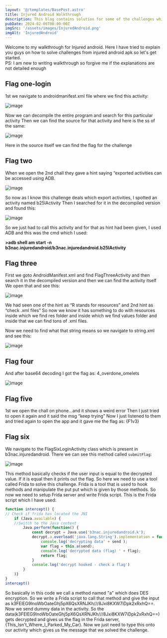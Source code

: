 ```yaml
---
layout: '@/templates/BasePost.astro'
title: Injured Android Walkthrough
description: This blog contains solution for some of the challenges which I solved from injured android.
pubDate: 2024-02-06T00:00:00Z
imgSrc: '/assets/images/InjuredAndroid.png'
imgAlt: 'InjuredAndroid'
---
```


Welcome to my walkthrough for Injured android. Here I have tried to explain you guys on how to solve challenges from injured android apk so let's get started.<br>
PS: I am new to writing walkthrough so forgive me if the explanations are not detailed enough

## Flag one-login

1st we navigate to androidmanifest.xml file where we find this activity:

![image](https://github.com/Akhil0202/Akhil0202.github.io/assets/66013822/0c170ad8-968b-4e79-af80-188535c5762d)

Now we can decompile the entire program and search for this particular activity
Then we can find the source for that activity and here is the ss of the same:

![image](https://github.com/Akhil0202/Akhil0202.github.io/assets/66013822/427d59b6-2bab-4c8a-8943-42686bc677cd)

Here in the source itself we can find the flag for the challenge

## Flag two

When we open the 2nd chall they gave a hint saying “exported activities can be accessed using ADB.

![image](https://github.com/Akhil0202/Akhil0202.github.io/assets/66013822/29b5b07b-6393-40a0-8e4b-a2327e7f9415)

So now as I know this challenge deals which export activities, I spotted an activity named b25lActivity
Then I searched for it in the decompiled version and found this:

![image](https://github.com/Akhil0202/Akhil0202.github.io/assets/66013822/d53f4176-a588-4ebb-8593-96926c7945dd)

So we just had to call this activity and for that as hint had been given, I used ADB and this was the cmd which I used:

**>adb shell am start -n b3nac.injuredandroid/b3nac.injuredandroid.b25lActivity**

## Flag three

First we goto AndroidManifest.xml and find FlagThreeActivity and then search it in the decompiled version and then we can find the activity itself
We open that and see this:

![image](https://github.com/Akhil0202/Akhil0202.github.io/assets/66013822/fa418a9a-5789-4d73-8388-250a4ba433c3)

We had seen one of the hint as “R stands for resources” and 2nd hint as “check .xml files”
So now we know it has something to do with resources inside which we find res folder and inside which we find values folder and inside that we can find tons of .xml files.

Now we need to find what that string means so we navigate to string.xml and see this:

![image](https://github.com/Akhil0202/Akhil0202.github.io/assets/66013822/663bea44-19bc-4ad1-b46d-85f32c1dc2e7)

## Flag four

And after base64 decoding I got the flag as: 4_overdone_omelets

![image](https://github.com/Akhil0202/Akhil0202.github.io/assets/66013822/425cd5e6-df3d-4361-beb7-e3dcbde7cea1)

## Flag five

1st we open the chall on phone…and it shows a weird error
Then I just tried to open it again and it said the msg “keep trying”
Now I just listened to them and tried again to open the app and it gave me the flag as: {F1v3}

## Flag six

We navigate to the FlagSixLoginActivity class which is present in b3nac.injuredandroid. There we can see this method called ```submitFlag```:

![image](https://github.com/Akhil0202/Akhil0202.github.io/assets/66013822/38a0f477-0632-4dac-9ec2-2080f4142a64)

This method basically checks if the user input is equal to the decrypted value. If it is equal then it prints out the flag. 
So here we need to use a tool called Frida to solve this challenge. Frida is a tool that is used to hook methods and manipulate the put put which is given by those methods.
So now we need to setup Frida server and write Frida script.
This is the Frida script which I have used:
```javascript
function intercept() {
// Check if frida has located the JNI
    if (Java.available) {
    //Switch to the Java context
        Java.perform(function() {
            const decrypt = Java.use('b3nac.injuredandroid.k');
            decrypt.a.overload('java.lang.String').implementation = function (send) {
                console.log('decrypting data' + send );
                var flag = this.a(send);
                console.log('decrypted data (flag) ' + flag);
                return flag;
            }   
            console.log('decrypt hooked - check a flag')
        }
    )}
}
intercept()
```
So basically in this code we call a method named "a" which does DES encryption. So we write a Frida script to call that method and give the input as k3FElEG9lnoWbOateGhj5pX6QsXRNJKh///8Jxi8KXW7iDpk2xRxhQ==. Now we send dummy data in the activity. So the data(k3FElEG9lnoWbOateGhj5pX6QsXRNJKh///8Jxi8KXW7iDpk2xRxhQ==) gets decrypted and gives us the flag in the Frida server, {This_Isn't_Where_I_Parked_My_Car}. Now we just need to type this onto our activity which gives us the message that we solved the challenge.
